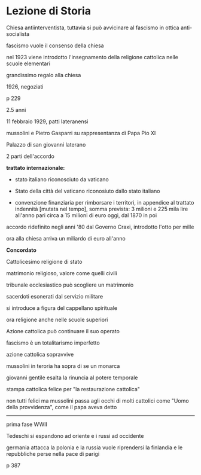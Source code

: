 # Lezione di Storia

Chiesa antiinterventista, tuttavia si può avvicinare al fascismo in ottica anti-socialista

fascismo vuole il consenso della chiesa

nel 1923 viene introdotto l'insegnamento della religione cattolica nelle scuole elementari

grandissimo regalo alla chiesa


1926, negoziati

p 229 

2.5 anni

11 febbraio 1929, patti lateranensi

mussolini e Pietro Gasparri su rappresentanza di Papa Pio XI

Palazzo di san giovanni laterano

2 parti dell'accordo

**trattato internazionale:**
* stato italiano riconosciuto da vaticano
* Stato della città del vaticano riconosiuto dallo stato italiano

* convenzione finanziaria per rimborsare i territori, in appendice al trattato
indennità [mutata nel tempo], somma prevista: 3 milioni e 225 mila lire all'anno pari circa a 15 milioni di euro oggi, dal 1870 in poi


accordo ridefinito negli anni '80 dal Governo Craxi, introdotto l'otto per mille

ora alla chiesa arriva un miliardo di euro all'anno

**Concordato**

Cattolicesimo religione di stato

matrimonio religioso, valore come quelli civili

tribunale ecclesiastico può scogliere un matrimonio

sacerdoti esonerati dal servizio militare


si introduce a figura del cappellano spirituale

ora religione anche nelle scuole superiori

Azione cattolica può continuare il suo operato


fascismo è un totalitarismo imperfetto

azione cattolica sopravvive

mussolini in teroria ha sopra di se un monarca

giovanni gentile esalta la rinuncia al potere temporale

stampa cattolica felice per "la restaurazione cattolica"

non tutti felici ma mussolini passa agli occhi di molti cattolici come "Uomo della provvidenza", come il papa aveva detto

---

prima fase WWII

Tedeschi si espandono ad oriente e i russi ad occidente


germania attacca la polonia e la russia vuole riprendersi la finlandia e le repubbliche perse nella pace di parigi

p 387
<!--stackedit_data:
eyJoaXN0b3J5IjpbLTMwMTA2NDA5NCwzNTg2MTEyOTcsLTE0Mz
g0MTg1MTgsMTgxNzM4MTgxMF19
-->